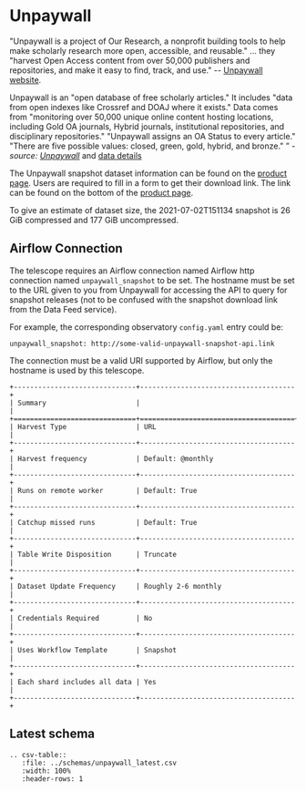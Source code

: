 # Unpaywall

"Unpaywall is a project of Our Research, a nonprofit building tools to help make scholarly
research more open, accessible, and reusable." ... they "harvest Open Access content from
over 50,000 publishers and repositories, and make it easy to find, track, and use."
-- [Unpaywall website](https://unpaywall.org/).

Unpaywall is an "open database of free scholarly articles." It includes "data from open indexes like Crossref 
and DOAJ where it exists." Data comes from "monitoring over 50,000 unique online content hosting locations, 
including Gold OA journals, Hybrid journals, institutional repositories, and disciplinary repositories." 
"Unpaywall assigns an OA Status to every article." "There are five possible values: closed, green, gold, 
hybrid, and bronze."
” _- source: [Unpaywall](https://unpaywall.org/)_ 
and [data details](https://unpaywall.org/data-format)

The Unpaywall snapshot dataset information can be found on the [product page](https://unpaywall.org/products/snapshot).  Users are required to fill in a form to get their download link. The link can be found on the bottom of the [product page](https://unpaywall.org/products/snapshot).

To give an estimate of dataset size, the 2021-07-02T151134 snapshot is 26 GiB compressed and 177 GiB uncompressed.

## Airflow Connection

The telescope requires an Airflow connection named Airflow http connection named `unpaywall_snapshot` to be set.  The hostname must be set to the URL given to you from Unpaywall for accessing the API to query for snapshot releases (not to be confused with the snapshot download link from the Data Feed service).

For example, the corresponding observatory `config.yaml` entry could be:

```
unpaywall_snapshot: http://some-valid-unpaywall-snapshot-api.link
```

The connection must be a valid URI supported by Airflow, but only the hostname is used by this telescope.

 ```eval_rst
+------------------------------+--------------------------------------+
| Summary                      |                                      |
+==============================+======================================+
| Harvest Type                 | URL                                  |
+------------------------------+--------------------------------------+
| Harvest frequency            | Default: @monthly                    |
+------------------------------+--------------------------------------+
| Runs on remote worker        | Default: True                        |
+------------------------------+--------------------------------------+
| Catchup missed runs          | Default: True                        |
+------------------------------+--------------------------------------+
| Table Write Disposition      | Truncate                             |
+------------------------------+--------------------------------------+
| Dataset Update Frequency     | Roughly 2-6 monthly                  |
+------------------------------+--------------------------------------+
| Credentials Required         | No                                   |
+------------------------------+--------------------------------------+
| Uses Workflow Template       | Snapshot                             |
+------------------------------+--------------------------------------+
| Each shard includes all data | Yes                                  |
+------------------------------+--------------------------------------+
```

## Latest schema
``` eval_rst
.. csv-table::
   :file: ../schemas/unpaywall_latest.csv
   :width: 100%
   :header-rows: 1
```